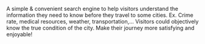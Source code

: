  A simple & convenient search engine to help visitors understand the information they need to know before they travel to some cities.
 Ex. Crime rate, medical resources, weather, transportation,... 
 Visitors could objectively know the true condition of the city. Make their journey more satisfying and enjoyable!







